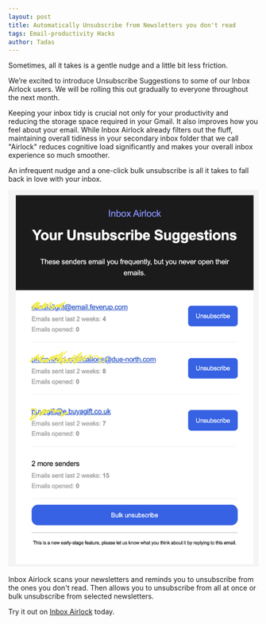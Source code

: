```yaml
---
layout: post
title: Automatically Unsubscribe from Newsletters you don't read
tags: Email-productivity Hacks
author: Tadas
---
```


Sometimes, all it takes is a gentle nudge and a little bit less friction.

We’re excited to introduce Unsubscribe Suggestions to some of our Inbox Airlock users. We will be rolling this out gradually to everyone throughout the next month.

Keeping your inbox tidy is crucial not only for your productivity and reducing the storage space required in your Gmail. It also improves how you feel about your email. While Inbox Airlock already filters out the fluff, maintaining overall tidiness in your secondary inbox folder that we call "Airlock" reduces cognitive load significantly and makes your overall inbox experience so much smoother.

An infrequent nudge and a one-click bulk unsubscribe is all it takes to fall back in love with your inbox.

![Inbox Airlock unsubscribe feature](/assets/img/posts/unsubscribe-suggestions.png)

Inbox Airlock scans your newsletters and reminds you to unsubscribe from the ones you don't read. Then allows you to unsubscribe from all at once or bulk unsubscribe from selected newsletters.

Try it out on [Inbox Airlock](https://www.inboxairlock.com?utm_source=blog-unsub) today.